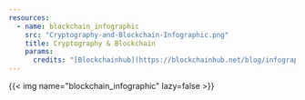 ```yaml
---
resources:
  - name: blockchain_infographic
    src: "Cryptography-and-Blockchain-Infographic.png"
    title: Cryptography & Blockchain
    params:
      credits: "[Blockchainhub](https://blockchainhub.net/blog/infographics/cryptography-blockchain-infographic/)"
---
```


{{< img name="blockchain_infographic" lazy=false >}}
